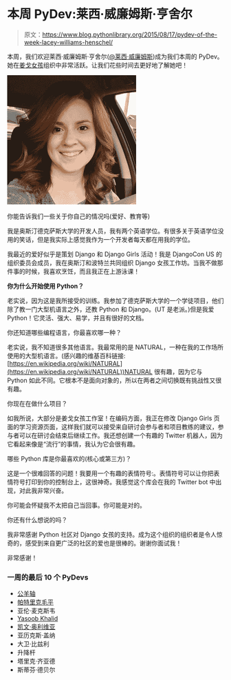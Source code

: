 # 本周 PyDev:莱西·威廉姆斯·亨舍尔

> 原文：<https://www.blog.pythonlibrary.org/2015/08/17/pydev-of-the-week-lacey-williams-henschel/>

本周，我们欢迎莱西·威廉姆斯·亨舍尔([@莱西·威廉姆斯](https://twitter.com/laceynwilliams))成为我们本周的 PyDev。她在[姜戈女孩](https://djangogirls.org/)组织中非常活跃。让我们花些时间去更好地了解她吧！

[![11170325_10102944224796771_5270483736033453108_n](img/270ce36588766a3e4bca1be02370d588.png)](https://www.blog.pythonlibrary.org/wp-content/uploads/2015/07/11170325_10102944224796771_5270483736033453108_n.jpg)

你能告诉我们一些关于你自己的情况吗(爱好、教育等)

我是奥斯汀德克萨斯大学的开发人员，我有两个英语学位。有很多关于英语学位没用的笑话，但是我实际上感觉我作为一个开发者每天都在用我的学位。

我最近的爱好似乎是策划 Django 和 Django Girls 活动！我是 DjangoCon US 的组织委员会成员，我在奥斯汀和波特兰共同组织 Django 女孩工作坊。当我不做那件事的时候，我喜欢烹饪，而且我正在上游泳课！

**你为什么开始使用 Python？**

老实说，因为这是我所接受的训练。我参加了德克萨斯大学的一个学徒项目，他们除了教一门大型机语言之外，还教 Python 和 Django。(UT 是老派。)但是我爱 Python！它灵活、强大、易学，并且有很好的文档。

你还知道哪些编程语言，你最喜欢哪一种？

老实说，我不知道很多其他语言。我最常用的是 NATURAL，一种在我的工作场所使用的大型机语言。(感兴趣的维基百科链接:[https://en.wikipedia.org/wiki/NATURAL](https://en.wikipedia.org/wiki/NATURAL))NATURAL 很有趣，因为它与 Python 如此不同。它根本不是面向对象的，所以在两者之间切换既有挑战性又很有趣。

你现在在做什么项目？

如我所说，大部分是姜戈女孩工作室！在编码方面，我正在修改 Django Girls 页面的学习资源页面，这样我们就可以接受来自研讨会参与者和项目教练的建议，参与者可以在研讨会结束后继续工作。我还想创建一个有趣的 Twitter 机器人，因为它看起来像是“流行”的事情，我认为它会很有趣。

哪些 Python 库是你最喜欢的(核心或第三方)？

这是一个很难回答的问题！我要用一个有趣的表情符号:。表情符号可以让你把表情符号打印到你的控制台上，这很神奇。我感觉这个库会在我的 Twitter bot 中出现，对此我非常兴奋。

你可能会怀疑我不太把自己当回事。你可能是对的。

你还有什么想说的吗？

我非常感谢 Python 社区对 Django 女孩的支持。成为这个组织的组织者是令人惊奇的，感受到来自更广泛的社区的爱也是很棒的。谢谢你面试我！

非常感谢！

### 一周的最后 10 个 PyDevs

*   [公羊轴](https://www.blog.pythonlibrary.org/2015/08/10/pydev-of-the-week-ram-rachum/)
*   [帕特里克毛平](https://www.blog.pythonlibrary.org/2015/08/03/pydev-of-the-week-patrick-maupin/)
*   亚伦·麦克斯韦
*   [Yasoob Khalid](https://www.blog.pythonlibrary.org/2015/07/20/pydev-of-the-week-yasoob-khalid/)
*   [凯文·奥利维亚](https://www.blog.pythonlibrary.org/2015/07/13/pydev-of-the-week-kevin-ollivier/)
*   亚历克斯·盖纳
*   大卫·比兹利
*   升降杆
*   塔里克·齐亚德
*   斯蒂芬·德贝尔